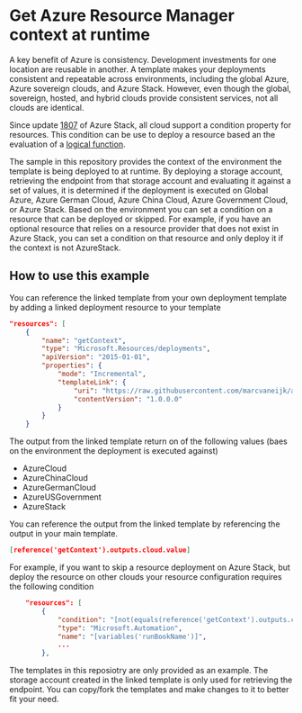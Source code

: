 # Get Azure Resource Manager context at runtime

A key benefit of Azure is consistency. Development investments for one location are reusable in another. A template makes your deployments consistent and repeatable across environments, including the global Azure, Azure sovereign clouds, and Azure Stack. However, even though the global, sovereign, hosted, and hybrid clouds provide consistent services, not all clouds are identical. 

Since update [1807](https://docs.microsoft.com/en-us/azure/azure-stack/azure-stack-update-1807) of Azure Stack, all cloud support a condition property for resources. This condition can be use to deploy a resource based an the evaluation of a [logical function](https://docs.microsoft.com/en-us/azure/azure-resource-manager/resource-group-template-functions-logical).

The sample in this repository provides the context of the environment the template is being deployed to at runtime. By deploying a storage account, retrieving the endpoint from that storage account and evaluating it against a set of values, it is determined if the deployment is executed on Global Azure, Azure German Cloud, Azure China Cloud, Azure Government Cloud, or Azure Stack. Based on the environment you can set a condition on a resource that can be deployed or skipped. For example, if you have an optional resource that relies on a resource provider that does not exist in Azure Stack, you can set a condition on that resource and only deploy it if the context is not AzureStack.

## How to use this example
You can reference the linked template from your own deployment template by adding a linked deployment resource to your template

``` json
"resources": [
    {
        "name": "getContext",
        "type": "Microsoft.Resources/deployments",
        "apiVersion": "2015-01-01",
        "properties": {
            "mode": "Incremental",
            "templateLink": {
                "uri": "https://raw.githubusercontent.com/marcvaneijk/azure-resource-manager-context/master/linked/context.json",
                "contentVersion": "1.0.0.0"
            }
        }
    } 
```

The output from the linked template return on of the following values (baes on the environment the deployment is executed against)

- AzureCloud
- AzureChinaCloud
- AzureGermanCloud
- AzureUSGovernment
- AzureStack

You can reference the output from the linked template by referencing the output in your main template.

``` json
[reference('getContext').outputs.cloud.value]
```
For example, if you want to skip a resource deployment on Azure Stack, but deploy the resource on other clouds your resource configuration requires the following condition
``` json
    "resources": [
        {
            "condition": "[not(equals(reference('getContext').outputs.cloud.value,'AzureStack'))]",
            "type": "Microsoft.Automation",
            "name": "[variables('runBookName')]",
            ...
        },
```
The templates in this reposiotry are only provided as an example.
The storage account created in the linked template is only used for retrieving the endpoint. You can copy/fork the templates and make changes to it to better fit your need.


